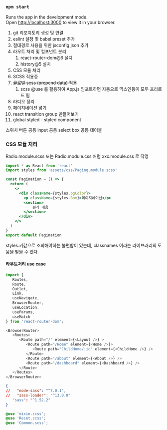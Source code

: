 
### `npm start`

Runs the app in the development mode.\
Open [http://localhost:3000](http://localhost:3000) to view it in your browser.

1. git 리포지토리 생성 및 연결
2. eslint 설정 및 babel preset 추가
3. 절대경로 사용을 위한 jsconfig.json 추가
4. 라우트 처리 및 컴포넌트 분리
   1. react-router-dom@6 설치
   2. history@5 설치
5. CSS 모듈 처리
6. SCSS 적용중
7. ~~글로벌 scss (prepend data) 적용~~
   1. scss @use 를 활용하여 App.js 임포트하면 자동으로 믹스인등이 모두 프리로드 됨
8. 라디오 정리
9. 페이지네이션 넣기
10. react transition group 만들어보기
11. global styled -  styled component


스위치 버튼
공통 input
공통 select box
공통 테이블


### CSS 모듈 처리

Radio.module.scss 또는 Radio.module.css 처럼
xxx.module.css 로 작명

```jsx
import * as React from 'react'
import styles from 'assets/css/Paging.module.scss'

const Pagination = () => {
  return (
    <>
      <div className={styles.bgColor}>
        <p className={styles.Box}>페이지네이션</p>
        <section>
            뭔가 내용
        </section>
      </div>
    </>
  )
}
export default Pagination
```
styles.키값으로 조회해야하는 불편함이 있는데,
classnames 이라는 라이브러리의 도움을 받을 수 있다.


#### 라우트처리 use case
```javascript
import {
   Routes,
   Route,
   Outlet,
   Link,
   useNavigate,
   BrowserRouter,
   useLocation,
   useParams,
   useMatch
} from 'react-router-dom';

<BrowserRouter>
   <Routes>
      <Route path="/" element={<Layout />} >
         <Route path="/Home" element={<Home />}>
            <Route path="ChildHome/:id" element={<ChildHome />} />
         </Route>
         <Route path="/about" element={<About />} />
         <Route path="/dashboard" element={<Dashboard />} />
      </Route>
   </Routes>
</BrowserRouter>

```

```json
{
//   "node-sass": "^7.0.1",
//   "sass-loader": "^13.0.0"
   "sass": "^1.52.2"
}
```
```scss
@use 'mixin.scss';
@use 'Reset.scss';
@use 'Common.scss';
```
